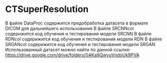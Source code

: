 # CTSuperResolution
В файле DataProc содержится предобработка датасета в формате DICOM для дальнейшего использования
В файле SRCNNcol содерижится код обучения и тестирования модели SRCNN
В файле RDNcol содерижится код обучения и тестирования модели RDN
В файле SRGANcol содерижится код обучения и тестирования модели SRGAN
Использованный датасет можно найти по данной ссылке: https://drive.google.com/drive/folders/0AKa9QwyuVndoUk9PVA 
